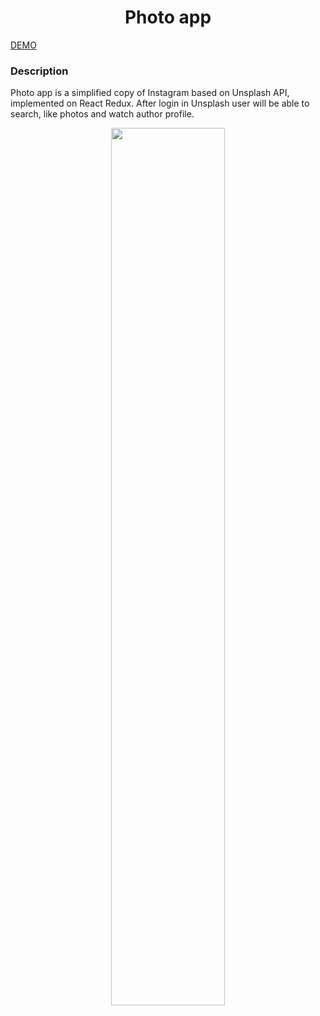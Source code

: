 <h1 align='center'>Photo app</h1>
<a align='center' href='http://photoapp.iiwebdev.mcdir.ru/'>DEMO</a>

### Description
Photo app is a simplified copy of Instagram based on Unsplash API, implemented on React Redux. 
After login in Unsplash user will be able to search, like photos and watch author profile.
<p align="center"><img src="https://media.giphy.com/media/k3BOusQLhJEylT2eJg/giphy.gif" width="60%"></p>

